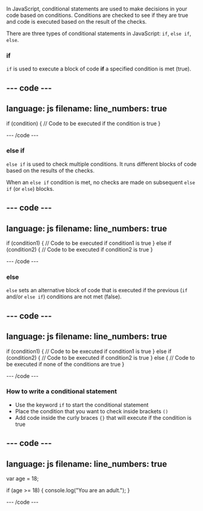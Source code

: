 In JavaScript, conditional statements are used to make decisions in your code based on conditions. Conditions are checked to see if they are true and code is executed based on the result of the checks.

There are three types of conditional statements in JavaScript: 
`if`, `else if`, `else`.

### if

`if` is used to execute a block of code **if** a specified condition is met (true).
    
--- code ---
---
language: js
filename: 
line_numbers: true
---
if (condition) {
  // Code to be executed if the condition is true
}
    
--- /code ---

### else if

`else if` is used to check multiple conditions. It runs different blocks of code based on the results of the checks. 
 
When an `else if` condition is met, no checks are made on subsequent `else if` (or `else`) blocks.

--- code ---
---
language: js
filename: 
line_numbers: true
---

if (condition1) {
  // Code to be executed if condition1 is true
} else if (condition2) {
  // Code to be executed if condition2 is true
}
    
--- /code ---

### else

`else` sets an alternative block of code that is executed if the previous (`if` and/or `else if`) conditions are not met (false).
    
--- code ---
---
language: js
filename: 
line_numbers: true
---

if (condition1) {
  // Code to be executed if condition1 is true
} else if (condition2) {
  // Code to be executed if condition2 is true
} else {
  // Code to be executed if none of the conditions are true
}
    
--- /code ---

### How to write a conditional statement
  + Use the keyword `if` to start the conditional statement
  + Place the condition that you want to check inside brackets `()`
  + Add code inside the curly braces `{}` that will execute if the condition is true 

--- code ---
---
language: js
filename: 
line_numbers: true
---

var age = 18;

if (age >= 18) {
  console.log("You are an adult.");
}

--- /code ---


